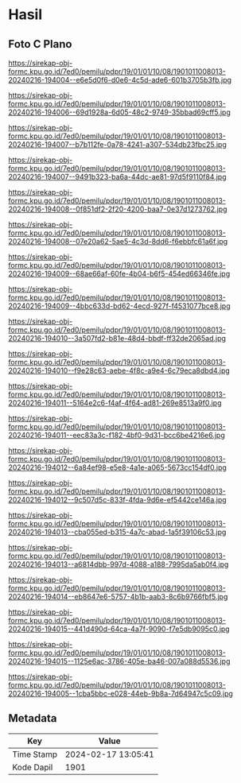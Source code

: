 # Hasil

## Foto C Plano

https://sirekap-obj-formc.kpu.go.id/7ed0/pemilu/pdpr/19/01/01/10/08/1901011008013-20240216-194004--e6e5d0f6-d0e6-4c5d-ade6-601b3705b3fb.jpg

https://sirekap-obj-formc.kpu.go.id/7ed0/pemilu/pdpr/19/01/01/10/08/1901011008013-20240216-194006--69d1928a-6d05-48c2-9749-35bbad69cff5.jpg

https://sirekap-obj-formc.kpu.go.id/7ed0/pemilu/pdpr/19/01/01/10/08/1901011008013-20240216-194007--b7b112fe-0a78-4241-a307-534db23fbc25.jpg

https://sirekap-obj-formc.kpu.go.id/7ed0/pemilu/pdpr/19/01/01/10/08/1901011008013-20240216-194007--9491b323-ba6a-44dc-ae81-97d5f9110f84.jpg

https://sirekap-obj-formc.kpu.go.id/7ed0/pemilu/pdpr/19/01/01/10/08/1901011008013-20240216-194008--0f851df2-2f20-4200-baa7-0e37d1273762.jpg

https://sirekap-obj-formc.kpu.go.id/7ed0/pemilu/pdpr/19/01/01/10/08/1901011008013-20240216-194008--07e20a62-5ae5-4c3d-8dd6-f6ebbfc61a6f.jpg

https://sirekap-obj-formc.kpu.go.id/7ed0/pemilu/pdpr/19/01/01/10/08/1901011008013-20240216-194009--68ae66af-60fe-4b04-b6f5-454ed66346fe.jpg

https://sirekap-obj-formc.kpu.go.id/7ed0/pemilu/pdpr/19/01/01/10/08/1901011008013-20240216-194009--4bbc633d-bd62-4ecd-927f-f4531077bce8.jpg

https://sirekap-obj-formc.kpu.go.id/7ed0/pemilu/pdpr/19/01/01/10/08/1901011008013-20240216-194010--3a507fd2-b81e-48d4-bbdf-ff32de2065ad.jpg

https://sirekap-obj-formc.kpu.go.id/7ed0/pemilu/pdpr/19/01/01/10/08/1901011008013-20240216-194010--f9e28c63-aebe-4f8c-a9e4-6c79eca8dbd4.jpg

https://sirekap-obj-formc.kpu.go.id/7ed0/pemilu/pdpr/19/01/01/10/08/1901011008013-20240216-194011--5164e2c6-f4af-4f64-ad81-269e8513a9f0.jpg

https://sirekap-obj-formc.kpu.go.id/7ed0/pemilu/pdpr/19/01/01/10/08/1901011008013-20240216-194011--eec83a3c-f182-4bf0-9d31-bcc6be4216e6.jpg

https://sirekap-obj-formc.kpu.go.id/7ed0/pemilu/pdpr/19/01/01/10/08/1901011008013-20240216-194012--6a84ef98-e5e8-4a1e-a065-5673cc154df0.jpg

https://sirekap-obj-formc.kpu.go.id/7ed0/pemilu/pdpr/19/01/01/10/08/1901011008013-20240216-194012--9c507d5c-833f-4fda-9d6e-ef5442ce146a.jpg

https://sirekap-obj-formc.kpu.go.id/7ed0/pemilu/pdpr/19/01/01/10/08/1901011008013-20240216-194013--cba055ed-b315-4a7c-abad-1a5f39106c53.jpg

https://sirekap-obj-formc.kpu.go.id/7ed0/pemilu/pdpr/19/01/01/10/08/1901011008013-20240216-194013--a6814dbb-997d-4088-a188-7995da5ab0f4.jpg

https://sirekap-obj-formc.kpu.go.id/7ed0/pemilu/pdpr/19/01/01/10/08/1901011008013-20240216-194014--eb8647e6-5757-4b1b-aab3-8c6b9766fbf5.jpg

https://sirekap-obj-formc.kpu.go.id/7ed0/pemilu/pdpr/19/01/01/10/08/1901011008013-20240216-194015--441d490d-64ca-4a7f-9090-f7e5db9095c0.jpg

https://sirekap-obj-formc.kpu.go.id/7ed0/pemilu/pdpr/19/01/01/10/08/1901011008013-20240216-194015--1125e6ac-3786-405e-ba46-007a088d5536.jpg

https://sirekap-obj-formc.kpu.go.id/7ed0/pemilu/pdpr/19/01/01/10/08/1901011008013-20240216-194005--1cba5bbc-e028-44eb-9b8a-7d64947c5c09.jpg


## Metadata

| Key        | Value               |
| ---------- | ------------------- |
| Time Stamp | 2024-02-17 13:05:41 |
| Kode Dapil | 1901                |



